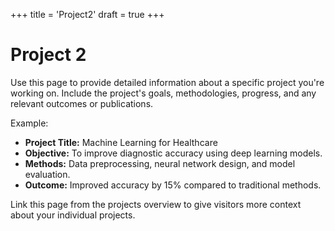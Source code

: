 +++
title = 'Project2'
draft = true
+++

# Project 2

Use this page to provide detailed information about a specific project you're working on. Include the project's goals, methodologies, progress, and any relevant outcomes or publications.

Example:

- **Project Title:** Machine Learning for Healthcare
- **Objective:** To improve diagnostic accuracy using deep learning models.
- **Methods:** Data preprocessing, neural network design, and model evaluation.
- **Outcome:** Improved accuracy by 15% compared to traditional methods.

Link this page from the projects overview to give visitors more context about your individual projects.
